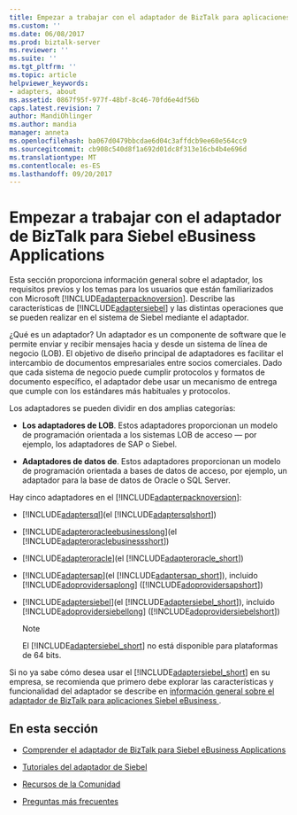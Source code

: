 ```yaml
---
title: Empezar a trabajar con el adaptador de BizTalk para aplicaciones Siebel eBusiness | Documentos de Microsoft
ms.custom: ''
ms.date: 06/08/2017
ms.prod: biztalk-server
ms.reviewer: ''
ms.suite: ''
ms.tgt_pltfrm: ''
ms.topic: article
helpviewer_keywords:
- adapters, about
ms.assetid: 0867f95f-977f-48bf-8c46-70fd6e4df56b
caps.latest.revision: 7
author: MandiOhlinger
ms.author: mandia
manager: anneta
ms.openlocfilehash: ba067d0479bbcdae6d04c3affdcb9ee60e564cc9
ms.sourcegitcommit: cb908c540d8f1a692d01dc8f313e16cb4b4e696d
ms.translationtype: MT
ms.contentlocale: es-ES
ms.lasthandoff: 09/20/2017
---
```

# <a name="get-started-with-the-biztalk-adapter-for-siebel-ebusiness-applications"></a>Empezar a trabajar con el adaptador de BizTalk para Siebel eBusiness Applications
Esta sección proporciona información general sobre el adaptador, los requisitos previos y los temas para los usuarios que están familiarizados con Microsoft [!INCLUDE[adapterpacknoversion](../../includes/adapterpacknoversion-md.md)]. Describe las características de [!INCLUDE[adaptersiebel](../../includes/adaptersiebel-md.md)] y las distintas operaciones que se pueden realizar en el sistema de Siebel mediante el adaptador.  
  
 ¿Qué es un adaptador? Un adaptador es un componente de software que le permite enviar y recibir mensajes hacia y desde un sistema de línea de negocio (LOB). El objetivo de diseño principal de adaptadores es facilitar el intercambio de documentos empresariales entre socios comerciales. Dado que cada sistema de negocio puede cumplir protocolos y formatos de documento específico, el adaptador debe usar un mecanismo de entrega que cumple con los estándares más habituales y protocolos.  
  
 Los adaptadores se pueden dividir en dos amplias categorías:  
  
-   **Los adaptadores de LOB**. Estos adaptadores proporcionan un modelo de programación orientada a los sistemas LOB de acceso — por ejemplo, los adaptadores de SAP o Siebel.  
  
-   **Adaptadores de datos de**. Estos adaptadores proporcionan un modelo de programación orientada a bases de datos de acceso, por ejemplo, un adaptador para la base de datos de Oracle o SQL Server.  
  
 Hay cinco adaptadores en el [!INCLUDE[adapterpacknoversion](../../includes/adapterpacknoversion-md.md)]:  
  
-   [!INCLUDE[adaptersql](../../includes/adaptersql-md.md)](el [!INCLUDE[adaptersqlshort](../../includes/adaptersqlshort-md.md)])  
  
-   [!INCLUDE[adapteroracleebusinesslong](../../includes/adapteroracleebusinesslong-md.md)](el [!INCLUDE[adapteroraclebusinessshort](../../includes/adapteroraclebusinessshort-md.md)])  
  
-   [!INCLUDE[adapteroracle](../../includes/adapteroracle-md.md)](el [!INCLUDE[adapteroracle_short](../../includes/adapteroracle-short-md.md)])  
  
-   [!INCLUDE[adaptersap](../../includes/adaptersap-md.md)](el [!INCLUDE[adaptersap_short](../../includes/adaptersap-short-md.md)]), incluido [!INCLUDE[adoprovidersaplong](../../includes/adoprovidersaplong-md.md)] ([!INCLUDE[adoprovidersapshort](../../includes/adoprovidersapshort-md.md)])  
  
-   [!INCLUDE[adaptersiebel](../../includes/adaptersiebel-md.md)](el [!INCLUDE[adaptersiebel_short](../../includes/adaptersiebel-short-md.md)]), incluido [!INCLUDE[adoprovidersiebellong](../../includes/adoprovidersiebellong-md.md)] ([!INCLUDE[adoprovidersiebelshort](../../includes/adoprovidersiebelshort-md.md)])  
  
    > [!NOTE]
    >  El [!INCLUDE[adaptersiebel_short](../../includes/adaptersiebel-short-md.md)] no está disponible para plataformas de 64 bits.  
  
 Si no ya sabe cómo desea usar el [!INCLUDE[adaptersiebel_short](../../includes/adaptersiebel-short-md.md)] en su empresa, se recomienda que primero debe explorar las características y funcionalidad del adaptador se describe en [información general sobre el adaptador de BizTalk para aplicaciones Siebel eBusiness ](../../adapters-and-accelerators/adapter-siebel/overview-of-biztalk-adapter-for-siebel-ebusiness-applications.md).  
  
## <a name="in-this-section"></a>En esta sección  
  
-   [Comprender el adaptador de BizTalk para Siebel eBusiness Applications](../../adapters-and-accelerators/adapter-siebel/understand-biztalk-adapter-for-siebel-ebusiness-applications.md) 
  
-   [Tutoriales del adaptador de Siebel](../../adapters-and-accelerators/adapter-siebel/siebel-adapter-tutorials.md)  
  
-   [Recursos de la Comunidad](http://msdn.microsoft.com/library/ff5ec978-8cdd-418a-a25e-fd3746b64d8b)  
  
-   [Preguntas más frecuentes](http://msdn.microsoft.com/library/66953c15-08c5-48ac-a4ff-a72a82174f15)